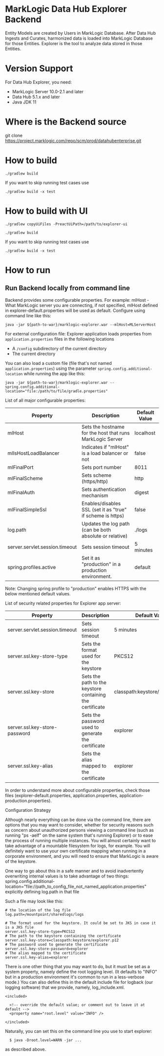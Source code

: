 # MarkLogic Data Hub Explorer Backend

Entity Models are created by Users in MarkLogic Database. After Data Hub Ingests and Curates,
harmonized data is loaded into MarkLogic Database for those Entities.
Explorer is the tool to analyze data stored in those Entities.

# Version Support
For Data Hub Explorer, you need:
  - MarkLogic Server 10.0-2.1 and later
  - Data Hub 5.1.x and later
  - Java JDK 11

# Where is the Backend source
git clone https://project.marklogic.com/repo/scm/prod/datahubenterprise.git

# How to build

```
./gradlew build
```
If you want to skip running test cases use
```
./gradlew build -x test
```

# How to build with UI

```
./gradlew copyUiFiles -PreactUiPath=/path/to/explorer-ui
```
```
./gradlew build
```
If you want to skip running test cases use
```
./gradlew build -x test
```

# How to run

## Run Backend locally from command line

Backend provides some configurable properties.
For example:
mlHost - What MarkLogic server you are connecting, if not specified, mlHost defined in
explorer-default.properties will be used as default.
Configure using command line like this:
```
java -jar ${path-to-war}/marklogic-explorer.war --mlHost=MLServerHost
```

For external configuration file:
Explorer application loads properties from `application.properties` files in the following locations
* A `/config` subdirectory of the current directory
* The current directory

You can also load a custom file (file that's not named `application.properties`) using the
parameter `spring.config.additional-location` while running the app like this:
```
java -jar ${path-to-war}/marklogic-explorer.war --spring.config.additional-location="file:/path/to/file/gradle.properties"
```

List of all major configurable properties:

| Property                       | Description                                                | Default Value                   |
|--------------------------------|------------------------------------------------------------|---------------------------------|
| mlHost                         | Sets the hostname for the host that runs MarkLogic Server  | localhost                       |
| mlIsHostLoadBalancer           | Indicates if "mlHost" is a load balancer or not            | false                           |
| mlFinalPort                    | Sets port number                                           | 8011                            |
| mlFinalScheme                  | Sets scheme (https/http)                                   | http                            |
| mlFinalAuth                    | Sets authentication mechanism                              | digest                          |
| mlFinalSimpleSsl               | Enables/disables SSL (set it as "true" if scheme is https) | false                           |
| log.path                       | Updates the log path (can be both absolute or relative)    | ./logs                          |
| server.servlet.session.timeout | Sets session timeout                                       | 5 minutes                       |
| spring.profiles.active         | Set it as "production" in a production environment.        | default                         |

Note: Changing spring profile to "production" enables HTTPS with the below mentioned default values.

List of security related properties for Explorer app server:

| Property                       | Description                                                | Default Value                   |
|--------------------------------|------------------------------------------------------------|---------------------------------|
| server.servlet.session.timeout | Sets session timeout                                       | 5 minutes                       |
| server.ssl.key-store-type      | Sets the format used for the keystore                      | PKCS12                          |
| server.ssl.key-store           | Sets the path to the keystore containing the certificate   | classpath:keystore/explorer.p12 |
| server.ssl.key-store-password  | Sets the password used to generate the certificate         | explorer                        |
| server.ssl.key-alias           | Sets the alias mapped to the certificate                   | explorer                        |

In order to understand more about configurable properties, check those files (explorer-default.properties,
application.properties, application-production.properties).

Configuration Strategy

Although nearly everything can be done via the command line, there are options that you may want to
consider, whether for security reasons such as concern about unauthorized persons viewing a command
line (such as running "ps -aelf" on the same system that's running Explorer) or to ease the process
of running multiple instances.  You will almost certainly want to take advantage of a mountable
filesystem for logs, for example.  You will definitely want to use your own certificate mapping when
running in a corporate environment, and you will need to ensure that MarkLogic is aware of the
keystore.

One way to go about this in a safe manner and to avoid inadvertently overwriting internal values is
to take advantage of two things:
  spring.config.additional-location="file://path_to_config_file_not_named_application.properties"
  explicitly defining log.path in that file

Such a file may look like this:
```
# the location of the log file
log.path=/mountpoint/sharedlogs/logs

# The format used for the keystore. It could be set to JKS in case it is a JKS file
server.ssl.key-store-type=PKCS12
# The path to the keystore containing the certificate
server.ssl.key-store=classpath:keystore/explorer.p12
# The password used to generate the certificate
server.ssl.key-store-password=explorer
# The alias mapped to the certificate
server.ssl.key-alias=explorer
```

There is one other thing that you may want to do, but it must be set as a system property,
namely define the root logging level.  (It defaults to "INFO" but in a production environment it's
common to run in a less-verbose mode.)  You can also define this in the default include file for
logback (our logging software) that we provide, namely, log_include.xml.

```
<included>

  <!-- override the default value; or comment out to leave it at default -->
  <property name="root.level" value="INFO" />

</included>
```

Naturally, you can set this on the command line you use to start explorer:

```
  $ java -Droot.level=WARN -jar ...
```
as described above.

